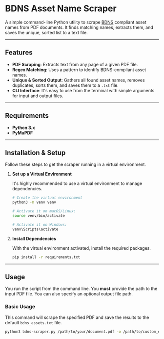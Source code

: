 # BDNS Asset Name Scraper

A simple command-line Python utility to scrape [BDNS](https://github.com/theodi/BDNS) compliant asset names from PDF documents. It finds matching names, extracts them, and saves the unique, sorted list to a text file.

---

## Features

-   **PDF Scraping**: Extracts text from any page of a given PDF file.
-   **Regex Matching**: Uses a pattern to identify BDNS-compliant asset names.
-   **Unique & Sorted Output**: Gathers all found asset names, removes duplicates, sorts them, and saves them to a `.txt` file.
-   **CLI Interface**: It's easy to use from the terminal with simple arguments for input and output files.

---

## Requirements

-   **Python 3.x**
-   **PyMuPDF**

---

## Installation & Setup

Follow these steps to get the scraper running in a virtual environment.

1.  **Set up a Virtual Environment**

    It's highly recommended to use a virtual environment to manage dependencies.

    ```bash
    # Create the virtual environment
    python3 -m venv venv

    # Activate it on macOS/Linux:
    source venv/bin/activate
    
    # Activate it on Windows:
    venv\Scripts\activate
    ```

2.  **Install Dependencies**

    With the virtual environment activated, install the required packages.

    ```bash
    pip install -r requirements.txt
    ```

---

## Usage

You run the script from the command line. You **must** provide the path to the input PDF file. You can also specify an optional output file path.

### Basic Usage

This command will scrape the specified PDF and save the results to the default `bdns_assets.txt` file.

```bash
python3 bdns-scraper.py /path/to/your/document.pdf -o /path/to/custom_output.txt

